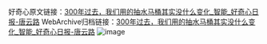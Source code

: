好奇心原文链接：[300年过去，我们用的抽水马桶其实没什么变化_智能_好奇心日报-唐云路](https://www.qdaily.com/articles/5588.html)
WebArchive归档链接：[300年过去，我们用的抽水马桶其实没什么变化_智能_好奇心日报-唐云路](http://web.archive.org/web/20190623165056/https://www.qdaily.com/articles/5588.html)
![image](http://ww3.sinaimg.cn/large/007d5XDply1g3w8sr0encj30u03jfhdt)